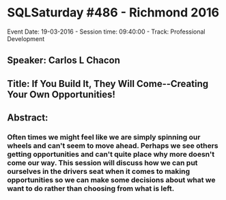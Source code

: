 # SQLSaturday #486 - Richmond 2016
Event Date: 19-03-2016 - Session time: 09:40:00 - Track: Professional Development
## Speaker: Carlos L Chacon
## Title: If You Build It, They Will Come--Creating Your Own Opportunities!
## Abstract:
### Often times we might feel like we are simply spinning our wheels and can't seem to move ahead.  Perhaps we see others getting opportunities and can't quite place why more doesn't come our way.  This session will discuss how we can put ourselves in the drivers seat when it comes to making opportunities so we can make some decisions about what we want to do rather than choosing from what is left.
